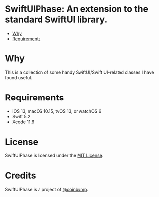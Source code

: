 # SwiftUIPhase: An extension to the standard SwiftUI library.

- [Why](#why) 
- [Requirements](#requirements) 

# Why

This is a collection of some handy SwiftUI/Swift UI-related classes I have found useful.

# Requirements 

- iOS 13, macOS 10.15, tvOS 13, or watchOS 6 
- Swift 5.2
- Xcode 11.6

# License

SwiftUIPhase is licensed under the [MIT License](https://vmanot.mit-license.org).

# Credits

SwiftUIPhase is a project of [@coinbump](https://github.com/coinbump).
